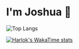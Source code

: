 # I'm Joshua 👋
![Top Langs](https://github-readme-stats.vercel.app/api/top-langs/?username=JoshuaMartine&layout=compact)

[![Harlok's WakaTime stats](https://github-readme-stats.vercel.app/api/wakatime?username=@JoshuaMartine)](https://github.com/anuraghazra/github-readme-stats)
